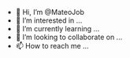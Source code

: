 - 👋 Hi, I’m @MateoJob
- 👀 I’m interested in ...
- 🌱 I’m currently learning ...
- 💞️ I’m looking to collaborate on ...
- 📫 How to reach me ...

<!---
MateoJob/MateoJob is a ✨ special ✨ repository because its `README.md` (this file) appears on your GitHub profile.
You can click the Preview link to take a look at your changes.
--->
